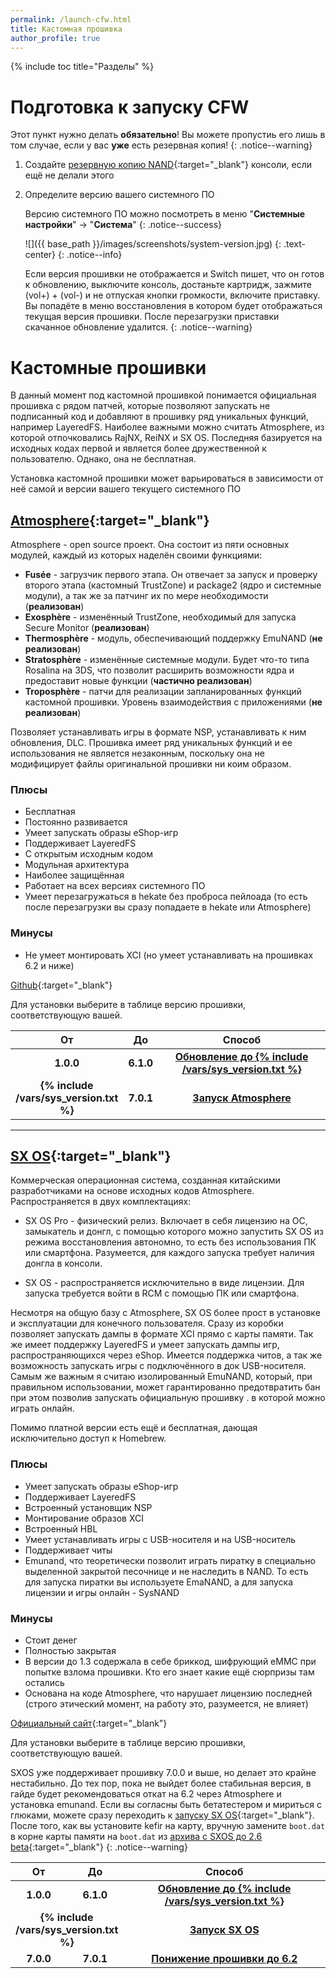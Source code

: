 ```yaml
---
permalink: /launch-cfw.html
title: Кастомная прошивка
author_profile: true
---
```

{% include toc title="Разделы" %}

# Подготовка к запуску CFW 

Этот пункт нужно делать **обязательно**! Вы можете пропустиь его лишь в том случае, если у вас **уже** есть резервная копия!
{: .notice--warning}

1. Создайте [резервную копию NAND](backup-nand){:target="_blank"} консоли, если ещё не делали этого
1. Определите версию вашего системного ПО

	Версию системного ПО можно посмотреть в меню "**Системные настройки**" -> "**Система**"
	{: .notice--success}

	![]({{ base_path }}/images/screenshots/system-version.jpg) 
	{: .text-center}
	{: .notice--info}

	Если версия прошивки не отображается и Switch пишет, что он готов к обновлению, выключите консоль, достаньте картридж, зажмите (vol+) + (vol-) и не отпуская кнопки громкости, включите приставку. Вы попадёте в меню восстановления в котором будет отображаться текущая версия прошивки. После перезагрузки приставки скачанное обновление удалится. 
	{: .notice--warning}

# Кастомные прошивки

В данный момент под кастомной прошивкой понимается официальная прошивка с рядом патчей, которые позволяют запускать не подписанный код и добавляют в прошивку ряд уникальных функций, например LayeredFS. Наиболее важными можно считать Atmosphere, из которой отпочковались RajNX, ReiNX и SX OS. Последняя базируется на исходных кодах первой и является более дружественной к пользователю. Однако, она не бесплатная. 

Установка кастомной прошивки может варьироваться в зависимости от неё самой и версии вашего текущего системного ПО

## [Atmosphere](atmos){:target="_blank"}

Atmosphere - open source проект. Она состоит из пяти основных модулей, каждый из которых наделён своими функциями:

* **Fusée** - загрузчик первого этапа. Он отвечает за запуск и проверку второго этапа (кастомный TrustZone) и package2 (ядро и системные модули), а так же за патчинг их по мере необходимости (**реализован**) 
* **Exosphère** - изменённый TrustZone, необходимый для запуска Secure Monitor (**реализован**)
* **Thermosphère** - модуль, обеспечивающий поддержку EmuNAND (**не реализован**)
* **Stratosphère** - изменённые системные модули. Будет что-то типа Rosalina на 3DS, что позволит расширить возможности ядра и предоставит новые функции (**частично реализован**)
* **Troposphère** - патчи для реализации запланированных функций кастомной прошивки. Уровень взаимодействия с приложениями (**не реализован**)

Позволяет устанавливать игры в формате NSP, устанавливать к ним обновления, DLC. Прошивка имеет ряд уникальных функций и ее использования не является незаконным, поскольку она не модифицирует файлы оригинальной прошивки ни коим образом. 

### Плюсы
+ Бесплатная
+ Постоянно развивается 
+ Умеет запускать образы eShop-игр 
+ Поддерживает LayeredFS
+ С открытым исходным кодом
+ Модульная архитектура 
+ Наиболее защищённая
+ Работает на всех версиях системного ПО
+ Умеет перезагружаться в hekate без проброса пейлоада (то есть после перезагрузки вы сразу попадаете в hekate или Atmosphere)

### Минусы
+ Не умеет монтировать XCI (но умеет устанавливать на прошивках 6.2 и ниже)

[Github](https://github.com/Atmosphere-NX/Atmosphere){:target="_blank"}

Для установки выберите в таблице версию прошивки, соответствующую вашей. 

<table>
  <colgroup>
    <col span="1" style="width: 10%;">
    <col span="1" style="width: 10%;">
    <col span="1" style="width: 80%;">
  </colgroup>
  <thead>
    <tr>
      <th style="text-align: center">От</th>
      <th style="text-align: center">До</th>
      <th style="text-align: center">Способ</th>
    </tr>
  </thead>
  <tbody>
    <tr>
      <td style="text-align: center; font-weight: bold;">1.0.0</td>
      <td style="text-align: center; font-weight: bold;">6.1.0</td>
      <td style="text-align: center; font-weight: bold;"><a href="update-to-latest">Обновление до {% include /vars/sys_version.txt %}</a></td>
    </tr>
    <tr>
      <td style="text-align: center; font-weight: bold;">{% include /vars/sys_version.txt %}</td>
	        <td style="text-align: center; font-weight: bold;">7.0.1</td>
      <td style="text-align: center; font-weight: bold;"><a href="atmos">Запуск Atmosphere</a></td>
    </tr>
  </tbody>
</table>

___

## [SX OS](sxos){:target="_blank"}

Коммерческая операционная система, созданная китайскими разработчиками на основе исходных кодов Atmosphere. Распространяется в двух комплектациях: 

* SX OS Pro - физический релиз. Включает в себя лицензию на ОС, замыкатель и донгл, с помощью которого можно запустить SX OS из режима восстановления автономно, то есть без использования ПК или смартфона. Разумеется, для каждого запуска требует наличия донгла в консоли. 

* SX OS - распространяется исключительно в виде лицензии. Для запуска требуется войти в RCM с помощью ПК или смартфона. 

Несмотря на общую базу с Atmosphere, SX OS более прост в установке и эксплуатации для конечного пользователя. Сразу из коробки позволяет запускать дампы в формате XCI прямо с карты памяти. Так же имеет поддержку LayeredFS и умеет запускать дампы игр, распространяющихся через eShop. Имеется поддержка читов, а так же возможность запускать игры с подключённого в док USB-носителя. Самым же важным я считаю изолированный EmuNAND, который, при правильном использовании, может гарантированно предотвратить бан при этом позволив запускать официальную прошивку . в которой можно играть онлайн. 

Помимо платной версии есть ещё и бесплатная, дающая исключительно доступ к Homebrew. 

### Плюсы
+ Умеет запускать образы eShop-игр 
+ Поддерживает LayeredFS 
+ Встроенный установщик NSP
+ Монтирование образов XCI
+ Встроенный HBL
+ Умеет устанавливать игры с USB-носителя и на USB-носитель 
+ Поддерживает читы
+ Emunand, что теоретически позволит играть пиратку в специально выделенной закрытой песочнице и не наследить в NAND. То есть для запуска пиратки вы используете EmaNAND, а для запуска лицензии и игры онлайн - SysNAND

### Минусы
+ Стоит денег 
+ Полностью закрытая
+ В версии до 1.3 содержала в себе бриккод, шифрующий eMMC при попытке взлома прошивки. Кто его знает какие ещё сюрпризы там остались
+ Основана на коде Atmosphere, что нарушает лицензию последней (строго этический момент, на работу это, разумеется, не влияет)

[Официальный сайт](https://sx.xecuter.com/){:target="_blank"}

Для установки выберите в таблице версию прошивки, соответствующую вашей. 

SXOS уже поддерживает прошивку 7.0.0 и выше, но делает это крайне нестабильно. До тех пор, пока не выйдет более стабильная версия, в гайде будет рекомендоваться откат на 6.2 через Atmosphere и установка emunand. Если вы согласны быть бетатестером и мириться с глюками, можете сразу переходить к [запуску SX OS](sxos){:target="_blank"}. После того, как вы установите kefir на карту, вручную замените `boot.dat` в корне карты памяти на `boot.dat` из [архива с SXOS до 2.6 beta](/files/SXOS_beta_v2.6.zip){:target="_blank"}
{: .notice--warning}

<table>
  <colgroup>
    <col span="1" style="width: 10%;">
    <col span="1" style="width: 10%;">
    <col span="1" style="width: 80%;">
  </colgroup>
  <thead>
    <tr>
      <th style="text-align: center">От</th>
      <th style="text-align: center">До</th>
      <th style="text-align: center">Способ</th>
    </tr>
  </thead>
  <tbody>
    <tr>
      <td style="text-align: center; font-weight: bold;">1.0.0</td>
      <td style="text-align: center; font-weight: bold;">6.1.0</td>
      <td style="text-align: center; font-weight: bold;"><a href="update-to-latest">Обновление до {% include /vars/sys_version.txt %}</a></td>
    </tr>
    <tr>
      <td style="text-align: center; font-weight: bold;" colspan="2">{% include /vars/sys_version.txt %}</td>
      <td style="text-align: center; font-weight: bold;"><a href="sxos">Запуск SX OS</a></td>
    </tr>
    <tr>
      <td style="text-align: center; font-weight: bold;">7.0.0</td>
      <td style="text-align: center; font-weight: bold;">7.0.1</td>
      <td style="text-align: center; font-weight: bold;"><a href="update-to-latest">Понижение прошивки до 6.2</a></td>
    </tr>
  </tbody>
</table>
